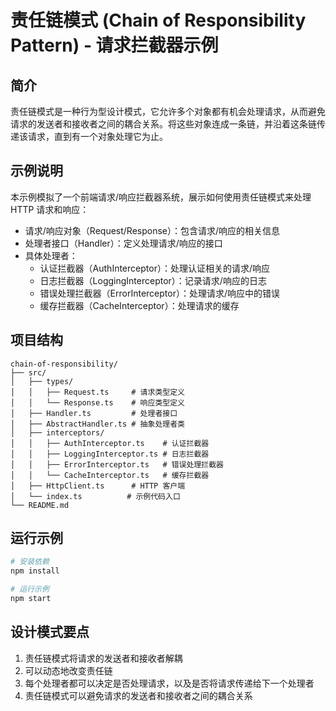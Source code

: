 # 责任链模式 (Chain of Responsibility Pattern) - 请求拦截器示例

## 简介
责任链模式是一种行为型设计模式，它允许多个对象都有机会处理请求，从而避免请求的发送者和接收者之间的耦合关系。将这些对象连成一条链，并沿着这条链传递该请求，直到有一个对象处理它为止。

## 示例说明
本示例模拟了一个前端请求/响应拦截器系统，展示如何使用责任链模式来处理 HTTP 请求和响应：

- 请求/响应对象（Request/Response）：包含请求/响应的相关信息
- 处理者接口（Handler）：定义处理请求/响应的接口
- 具体处理者：
  - 认证拦截器（AuthInterceptor）：处理认证相关的请求/响应
  - 日志拦截器（LoggingInterceptor）：记录请求/响应的日志
  - 错误处理拦截器（ErrorInterceptor）：处理请求/响应中的错误
  - 缓存拦截器（CacheInterceptor）：处理请求的缓存

## 项目结构
```
chain-of-responsibility/
├── src/
│   ├── types/
│   │   ├── Request.ts     # 请求类型定义
│   │   └── Response.ts    # 响应类型定义
│   ├── Handler.ts         # 处理者接口
│   ├── AbstractHandler.ts # 抽象处理者类
│   ├── interceptors/
│   │   ├── AuthInterceptor.ts    # 认证拦截器
│   │   ├── LoggingInterceptor.ts # 日志拦截器
│   │   ├── ErrorInterceptor.ts   # 错误处理拦截器
│   │   └── CacheInterceptor.ts   # 缓存拦截器
│   ├── HttpClient.ts      # HTTP 客户端
│   └── index.ts          # 示例代码入口
└── README.md
```

## 运行示例
```bash
# 安装依赖
npm install

# 运行示例
npm start
```

## 设计模式要点
1. 责任链模式将请求的发送者和接收者解耦
2. 可以动态地改变责任链
3. 每个处理者都可以决定是否处理请求，以及是否将请求传递给下一个处理者
4. 责任链模式可以避免请求的发送者和接收者之间的耦合关系 